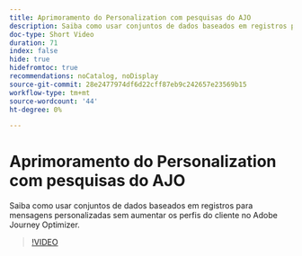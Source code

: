 ```yaml
---
title: Aprimoramento do Personalization com pesquisas do AJO
description: Saiba como usar conjuntos de dados baseados em registros para mensagens personalizadas sem aumentar os perfis do cliente no Adobe Journey Optimizer.
doc-type: Short Video
duration: 71
index: false
hide: true
hidefromtoc: true
recommendations: noCatalog, noDisplay
source-git-commit: 28e2477974df6d22cff87eb9c242657e23569b15
workflow-type: tm+mt
source-wordcount: '44'
ht-degree: 0%

---
```



# Aprimoramento do Personalization com pesquisas do AJO

Saiba como usar conjuntos de dados baseados em registros para mensagens personalizadas sem aumentar os perfis do cliente no Adobe Journey Optimizer.

<!-- 62_S522_3442522_70_enhancing-personalization-with-ajo-lookups -->
>[!VIDEO](https://video.tv.adobe.com/v/3458226/?learn=on&enablevpops=true)
